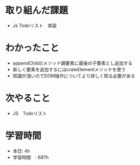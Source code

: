 # 取り組んだ課題
-  Js Todoリスト　実装
# わかったこと
- appendChild()メソッド親要素に最後の子要素とし追加する
- 新しく要素を追加するにはcrateElementメソッドを使う
- 知識が浅いのでDOM操作についてより詳しく知る必要がある
# 次やること
- JS　Todoリスト
# 学習時間
- 本日: 4h
- 学習時間　: 687h
